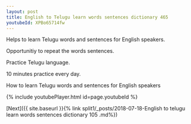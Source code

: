 ```yaml
---
layout: post
title: English to Telugu learn words sentences dictionary 465 
youtubeId: XPBo65714fw
---
```

 
 
Helps to learn Telugu words and sentences for English speakers.

Opportunitiy to repeat the words sentences. 

Practice Telugu language. 
 
10 minutes practice every day. 
 
How to learn Telugu words and sentences for English speakers 
 
{% include youtubePlayer.html id=page.youtubeId %}
 
 
[Next]({{ site.baseurl }}{% link  split1/_posts/2018-07-18-English to telugu learn words sentences dictionary 105 .md%})
 
